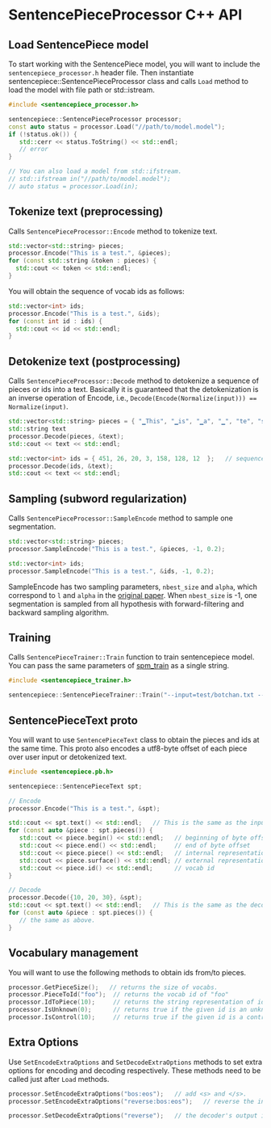 # SentencePieceProcessor C++ API

## Load SentencePiece model
To start working with the SentencePiece model, you will want to include the `sentencepiece_processor.h` header file.
Then instantiate sentencepiece::SentencePieceProcessor class and calls `Load` method to load the model with file path or std::istream.

```C++
#include <sentencepiece_processor.h>

sentencepiece::SentencePieceProcessor processor;
const auto status = processor.Load("//path/to/model.model");
if (!status.ok()) {
   std::cerr << status.ToString() << std::endl;
   // error
}

// You can also load a model from std::ifstream.
// std::ifstream in("//path/to/model.model");
// auto status = processor.Load(in);
```

## Tokenize text (preprocessing)
Calls `SentencePieceProcessor::Encode` method to tokenize text.

```C++
std::vector<std::string> pieces;
processor.Encode("This is a test.", &pieces);
for (const std::string &token : pieces) {
  std::cout << token << std::endl;
}
```

You will obtain the sequence of vocab ids as follows:

```C++
std::vector<int> ids;
processor.Encode("This is a test.", &ids);
for (const int id : ids) {
  std::cout << id << std::endl;
}
```

## Detokenize text (postprocessing)
Calls `SentencePieceProcessor::Decode` method to detokenize a sequence of pieces or ids into a text. Basically it is guaranteed that the detokenization is an inverse operation of Encode, i.e., `Decode(Encode(Normalize(input))) == Normalize(input)`.

```C++
std::vector<std::string> pieces = { "▁This", "▁is", "▁a", "▁", "te", "st", "." };   // sequence of pieces
std::string text
processor.Decode(pieces, &text);
std::cout << text << std::endl;

std::vector<int> ids = { 451, 26, 20, 3, 158, 128, 12  };   // sequence of ids
processor.Decode(ids, &text);
std::cout << text << std::endl;
```

## Sampling (subword regularization)
Calls `SentencePieceProcessor::SampleEncode` method to sample one segmentation.

```C++
std::vector<std::string> pieces;
processor.SampleEncode("This is a test.", &pieces, -1, 0.2);

std::vector<int> ids;
processor.SampleEncode("This is a test.", &ids, -1, 0.2);
```
SampleEncode has two sampling parameters, `nbest_size` and `alpha`, which correspond to `l` and `alpha` in the [original paper](https://arxiv.org/abs/1804.10959). When `nbest_size` is -1, one segmentation is sampled from all hypothesis with forward-filtering and backward sampling algorithm.

## Training
Calls `SentencePieceTrainer::Train` function to train sentencepiece model. You can pass the same parameters of [spm_train](https://github.com/google/sentencepiece#train-sentencepiece-model) as a single string.

```C++
#include <sentencepiece_trainer.h>

sentencepiece::SentencePieceTrainer::Train("--input=test/botchan.txt --model_prefix=m --vocab_size=1000");
```

## SentencePieceText proto
You will want to use `SentencePieceText` class to obtain the pieces and ids at the same time. This proto also encodes a utf8-byte offset of each piece over user input or detokenized text.

```C++
#include <sentencepiece.pb.h>

sentencepiece::SentencePieceText spt;

// Encode
processor.Encode("This is a test.", &spt);

std::cout << spt.text() << std::endl;   // This is the same as the input.
for (const auto &piece : spt.pieces()) {
   std::cout << piece.begin() << std::endl;   // beginning of byte offset
   std::cout << piece.end() << std::endl;     // end of byte offset
   std::cout << piece.piece() << std::endl;   // internal representation.
   std::cout << piece.surface() << std::endl; // external representation. spt.text().substr(begin, end - begin) == surface().
   std::cout << piece.id() << std::endl;      // vocab id
}

// Decode
processor.Decode({10, 20, 30}, &spt);
std::cout << spt.text() << std::endl;   // This is the same as the decoded string.
for (const auto &piece : spt.pieces()) {
   // the same as above.
}
```

## Vocabulary management
You will want to use the following methods to obtain ids from/to pieces.

```C++
processor.GetPieceSize();   // returns the size of vocabs.
processor.PieceToId("foo");  // returns the vocab id of "foo"
processor.IdToPiece(10);     // returns the string representation of id 10.
processor.IsUnknown(0);      // returns true if the given id is an unknown token. e.g., <unk>
processor.IsControl(10);     // returns true if the given id is a control token. e.g., <s>, </s>
```

## Extra Options
Use `SetEncodeExtraOptions` and `SetDecodeExtraOptions` methods to set extra options for encoding and decoding respectively. These methods need to be called just after `Load` methods.

```C++
processor.SetEncodeExtraOptions("bos:eos");   // add <s> and </s>.
processor.SetEncodeExtraOptions("reverse:bos:eos");   // reverse the input and then add <s> and </s>.

processor.SetDecodeExtraOptions("reverse");   // the decoder's output is reversed.
```

